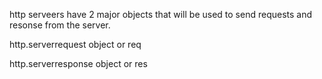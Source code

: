 http serveers have 2 major objects that will be used to send requests and resonse from the server.

http.serverrequest object or req

http.serverresponse object or res
